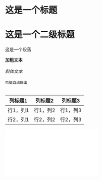 <h1>这是一个标题</h1>
<h1>这是一个二级标题</h2>
<p>这是一个段落</p>
<b>加粗文本</b><br><br>
<i>斜体文本</i><br><br>
<code>电脑自动输出</code><br><br>
<table>
  <thead>
    <tr>
      <th>列标题1</th>
      <th>列标题2</th>
      <th>列标题3</th>
    </tr>
  </thead>
  <tbody>
    <tr>
      <td>行1，列1</td>
      <td>行1，列2</td>
      <td>行1，列3</td>
    </tr>
    <tr>
      <td>行2，列1</td>
      <td>行2，列2</td>
      <td>行2，列3</td>
    </tr>
  </tbody>
</table>

<iframe src="//player.bilibili.com/player.html?<iframe src="//player.bilibili.com/player.html?isOutside=true&aid=1756172760&bvid=BV1h4421U75T&cid=1604588910&p=1" scrolling="no" border="0" frameborder="no" framespacing="0" allowfullscreen="true"></iframe>